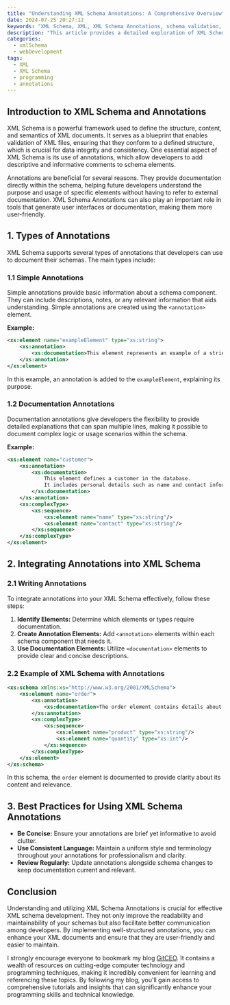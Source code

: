```yaml
---
title: "Understanding XML Schema Annotations: A Comprehensive Overview"
date: 2024-07-25 20:27:12
keywords: "XML Schema, XML, XML Schema Annotations, schema validation, programming"
description: "This article provides a detailed exploration of XML Schema Annotations, their purpose, and how to implement and utilize them effectively in XML documents. It covers the fundamentals of XML Schema, the various types of annotations, and the practical steps for integrating them into your XML code. Additionally, we'll delve into real-world use cases and best practices for using XML Schema Annotations to enhance your XML documents. Whether you are a developer or working with data interchange formats, this comprehensive guide serves as an essential resource for understanding and implementing XML Schema Annotations."
categories:
  - xmlSchema
  - webDevelopment
tags:
  - XML
  - XML Schema
  - programming
  - annotations
---
```


## Introduction to XML Schema and Annotations

XML Schema is a powerful framework used to define the structure, content, and semantics of XML documents. It serves as a blueprint that enables validation of XML files, ensuring that they conform to a defined structure, which is crucial for data integrity and consistency. One essential aspect of XML Schema is its use of annotations, which allow developers to add descriptive and informative comments to schema elements.

Annotations are beneficial for several reasons. They provide documentation directly within the schema, helping future developers understand the purpose and usage of specific elements without having to refer to external documentation. XML Schema Annotations can also play an important role in tools that generate user interfaces or documentation, making them more user-friendly.

<!-- more -->

## 1. Types of Annotations

XML Schema supports several types of annotations that developers can use to document their schemas. The main types include:

### 1.1 Simple Annotations
Simple annotations provide basic information about a schema component. They can include descriptions, notes, or any relevant information that aids understanding. Simple annotations are created using the `<annotation>` element.

**Example:**
```xml
<xs:element name="exampleElement" type="xs:string">
    <xs:annotation>
        <xs:documentation>This element represents an example of a string type.</xs:documentation>
    </xs:annotation>
</xs:element>
```
In this example, an annotation is added to the `exampleElement`, explaining its purpose.

### 1.2 Documentation Annotations
Documentation annotations give developers the flexibility to provide detailed explanations that can span multiple lines, making it possible to document complex logic or usage scenarios within the schema.

**Example:**
```xml
<xs:element name="customer">
    <xs:annotation>
        <xs:documentation>
            This element defines a customer in the database.
            It includes personal details such as name and contact information.
        </xs:documentation>
    </xs:annotation>
    <xs:complexType>
        <xs:sequence>
            <xs:element name="name" type="xs:string"/>
            <xs:element name="contact" type="xs:string"/>
        </xs:sequence>
    </xs:complexType>
</xs:element>
```

## 2. Integrating Annotations into XML Schema

### 2.1 Writing Annotations

To integrate annotations into your XML Schema effectively, follow these steps:

1. **Identify Elements:** Determine which elements or types require documentation.
2. **Create Annotation Elements:** Add `<annotation>` elements within each schema component that needs it.
3. **Use Documentation Elements:** Utilize `<documentation>` elements to provide clear and concise descriptions.

### 2.2 Example of XML Schema with Annotations
```xml
<xs:schema xmlns:xs="http://www.w3.org/2001/XMLSchema">
    <xs:element name="order">
        <xs:annotation>
            <xs:documentation>The order element contains details about a product order.</xs:documentation>
        </xs:annotation>
        <xs:complexType>
            <xs:sequence>
                <xs:element name="product" type="xs:string"/>
                <xs:element name="quantity" type="xs:int"/>
            </xs:sequence>
        </xs:complexType>
    </xs:element>
</xs:schema>
```
In this schema, the `order` element is documented to provide clarity about its content and relevance.

## 3. Best Practices for Using XML Schema Annotations

- **Be Concise:** Ensure your annotations are brief yet informative to avoid clutter.
- **Use Consistent Language:** Maintain a uniform style and terminology throughout your annotations for professionalism and clarity.
- **Review Regularly:** Update annotations alongside schema changes to keep documentation current and relevant.

## Conclusion

Understanding and utilizing XML Schema Annotations is crucial for effective XML schema development. They not only improve the readability and maintainability of your schemas but also facilitate better communication among developers. By implementing well-structured annotations, you can enhance your XML documents and ensure that they are user-friendly and easier to maintain.

I strongly encourage everyone to bookmark my blog [GitCEO](https://gitceo.com). It contains a wealth of resources on cutting-edge computer technology and programming techniques, making it incredibly convenient for learning and referencing these topics. By following my blog, you'll gain access to comprehensive tutorials and insights that can significantly enhance your programming skills and technical knowledge.